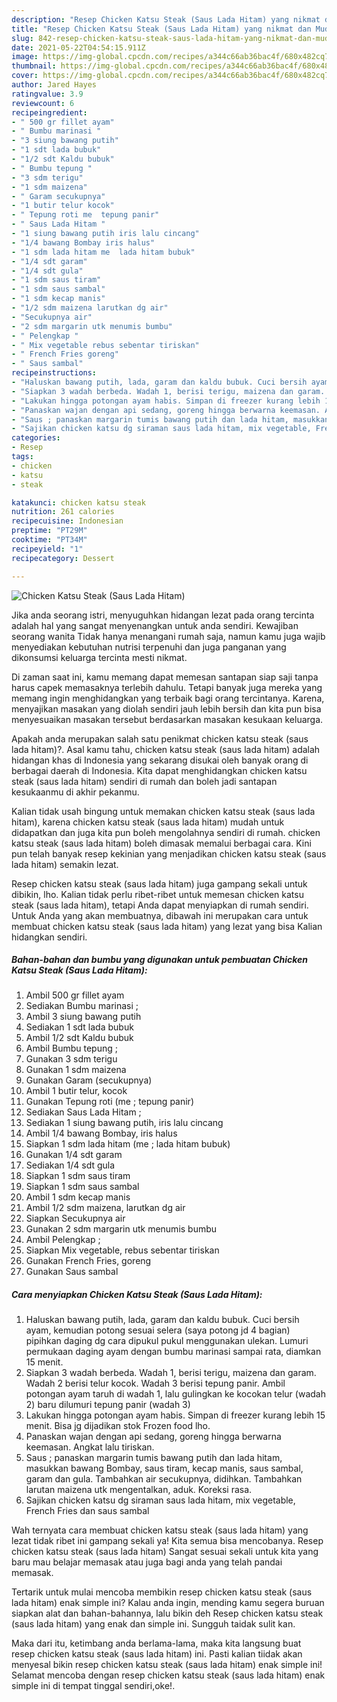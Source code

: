 ```yaml
---
description: "Resep Chicken Katsu Steak (Saus Lada Hitam) yang nikmat dan Mudah Dibuat"
title: "Resep Chicken Katsu Steak (Saus Lada Hitam) yang nikmat dan Mudah Dibuat"
slug: 842-resep-chicken-katsu-steak-saus-lada-hitam-yang-nikmat-dan-mudah-dibuat
date: 2021-05-22T04:54:15.911Z
image: https://img-global.cpcdn.com/recipes/a344c66ab36bac4f/680x482cq70/chicken-katsu-steak-saus-lada-hitam-foto-resep-utama.jpg
thumbnail: https://img-global.cpcdn.com/recipes/a344c66ab36bac4f/680x482cq70/chicken-katsu-steak-saus-lada-hitam-foto-resep-utama.jpg
cover: https://img-global.cpcdn.com/recipes/a344c66ab36bac4f/680x482cq70/chicken-katsu-steak-saus-lada-hitam-foto-resep-utama.jpg
author: Jared Hayes
ratingvalue: 3.9
reviewcount: 6
recipeingredient:
- " 500 gr fillet ayam"
- " Bumbu marinasi "
- "3 siung bawang putih"
- "1 sdt lada bubuk"
- "1/2 sdt Kaldu bubuk"
- " Bumbu tepung "
- "3 sdm terigu"
- "1 sdm maizena"
- " Garam secukupnya"
- "1 butir telur kocok"
- " Tepung roti me  tepung panir"
- " Saus Lada Hitam "
- "1 siung bawang putih iris lalu cincang"
- "1/4 bawang Bombay iris halus"
- "1 sdm lada hitam me  lada hitam bubuk"
- "1/4 sdt garam"
- "1/4 sdt gula"
- "1 sdm saus tiram"
- "1 sdm saus sambal"
- "1 sdm kecap manis"
- "1/2 sdm maizena larutkan dg air"
- "Secukupnya air"
- "2 sdm margarin utk menumis bumbu"
- " Pelengkap "
- " Mix vegetable rebus sebentar tiriskan"
- " French Fries goreng"
- " Saus sambal"
recipeinstructions:
- "Haluskan bawang putih, lada, garam dan kaldu bubuk. Cuci bersih ayam, kemudian potong sesuai selera (saya potong jd 4 bagian) pipihkan daging dg cara dipukul pukul menggunakan ulekan. Lumuri permukaan daging ayam dengan bumbu marinasi sampai rata, diamkan 15 menit."
- "Siapkan 3 wadah berbeda. Wadah 1, berisi terigu, maizena dan garam. Wadah 2 berisi telur kocok. Wadah 3 berisi tepung panir. Ambil potongan ayam taruh di wadah 1, lalu gulingkan ke kocokan telur (wadah 2) baru dilumuri tepung panir (wadah 3)"
- "Lakukan hingga potongan ayam habis. Simpan di freezer kurang lebih 15 menit. Bisa jg dijadikan stok Frozen food lho."
- "Panaskan wajan dengan api sedang, goreng hingga berwarna keemasan. Angkat lalu tiriskan."
- "Saus ; panaskan margarin tumis bawang putih dan lada hitam, masukkan bawang Bombay, saus tiram, kecap manis, saus sambal, garam dan gula. Tambahkan air secukupnya, didihkan. Tambahkan larutan maizena utk mengentalkan, aduk. Koreksi rasa."
- "Sajikan chicken katsu dg siraman saus lada hitam, mix vegetable, French Fries dan saus sambal"
categories:
- Resep
tags:
- chicken
- katsu
- steak

katakunci: chicken katsu steak 
nutrition: 261 calories
recipecuisine: Indonesian
preptime: "PT29M"
cooktime: "PT34M"
recipeyield: "1"
recipecategory: Dessert

---
```



![Chicken Katsu Steak (Saus Lada Hitam)](https://img-global.cpcdn.com/recipes/a344c66ab36bac4f/680x482cq70/chicken-katsu-steak-saus-lada-hitam-foto-resep-utama.jpg)

Jika anda seorang istri, menyuguhkan hidangan lezat pada orang tercinta adalah hal yang sangat menyenangkan untuk anda sendiri. Kewajiban seorang  wanita Tidak hanya menangani rumah saja, namun kamu juga wajib menyediakan kebutuhan nutrisi terpenuhi dan juga panganan yang dikonsumsi keluarga tercinta mesti nikmat.

Di zaman  saat ini, kamu memang dapat memesan santapan siap saji tanpa harus capek memasaknya terlebih dahulu. Tetapi banyak juga mereka yang memang ingin menghidangkan yang terbaik bagi orang tercintanya. Karena, menyajikan masakan yang diolah sendiri jauh lebih bersih dan kita pun bisa menyesuaikan masakan tersebut berdasarkan masakan kesukaan keluarga. 



Apakah anda merupakan salah satu penikmat chicken katsu steak (saus lada hitam)?. Asal kamu tahu, chicken katsu steak (saus lada hitam) adalah hidangan khas di Indonesia yang sekarang disukai oleh banyak orang di berbagai daerah di Indonesia. Kita dapat menghidangkan chicken katsu steak (saus lada hitam) sendiri di rumah dan boleh jadi santapan kesukaanmu di akhir pekanmu.

Kalian tidak usah bingung untuk memakan chicken katsu steak (saus lada hitam), karena chicken katsu steak (saus lada hitam) mudah untuk didapatkan dan juga kita pun boleh mengolahnya sendiri di rumah. chicken katsu steak (saus lada hitam) boleh dimasak memalui berbagai cara. Kini pun telah banyak resep kekinian yang menjadikan chicken katsu steak (saus lada hitam) semakin lezat.

Resep chicken katsu steak (saus lada hitam) juga gampang sekali untuk dibikin, lho. Kalian tidak perlu ribet-ribet untuk memesan chicken katsu steak (saus lada hitam), tetapi Anda dapat menyiapkan di rumah sendiri. Untuk Anda yang akan membuatnya, dibawah ini merupakan cara untuk membuat chicken katsu steak (saus lada hitam) yang lezat yang bisa Kalian hidangkan sendiri.

<!--inarticleads1-->

##### Bahan-bahan dan bumbu yang digunakan untuk pembuatan Chicken Katsu Steak (Saus Lada Hitam):

1. Ambil  500 gr fillet ayam
1. Sediakan  Bumbu marinasi ;
1. Ambil 3 siung bawang putih
1. Sediakan 1 sdt lada bubuk
1. Ambil 1/2 sdt Kaldu bubuk
1. Ambil  Bumbu tepung ;
1. Gunakan 3 sdm terigu
1. Gunakan 1 sdm maizena
1. Gunakan  Garam (secukupnya)
1. Ambil 1 butir telur, kocok
1. Gunakan  Tepung roti (me ; tepung panir)
1. Sediakan  Saus Lada Hitam ;
1. Sediakan 1 siung bawang putih, iris lalu cincang
1. Ambil 1/4 bawang Bombay, iris halus
1. Siapkan 1 sdm lada hitam (me ; lada hitam bubuk)
1. Gunakan 1/4 sdt garam
1. Sediakan 1/4 sdt gula
1. Siapkan 1 sdm saus tiram
1. Siapkan 1 sdm saus sambal
1. Ambil 1 sdm kecap manis
1. Ambil 1/2 sdm maizena, larutkan dg air
1. Siapkan Secukupnya air
1. Gunakan 2 sdm margarin utk menumis bumbu
1. Ambil  Pelengkap ;
1. Siapkan  Mix vegetable, rebus sebentar tiriskan
1. Gunakan  French Fries, goreng
1. Gunakan  Saus sambal




<!--inarticleads2-->

##### Cara menyiapkan Chicken Katsu Steak (Saus Lada Hitam):

1. Haluskan bawang putih, lada, garam dan kaldu bubuk. Cuci bersih ayam, kemudian potong sesuai selera (saya potong jd 4 bagian) pipihkan daging dg cara dipukul pukul menggunakan ulekan. Lumuri permukaan daging ayam dengan bumbu marinasi sampai rata, diamkan 15 menit.
1. Siapkan 3 wadah berbeda. Wadah 1, berisi terigu, maizena dan garam. Wadah 2 berisi telur kocok. Wadah 3 berisi tepung panir. Ambil potongan ayam taruh di wadah 1, lalu gulingkan ke kocokan telur (wadah 2) baru dilumuri tepung panir (wadah 3)
1. Lakukan hingga potongan ayam habis. Simpan di freezer kurang lebih 15 menit. Bisa jg dijadikan stok Frozen food lho.
1. Panaskan wajan dengan api sedang, goreng hingga berwarna keemasan. Angkat lalu tiriskan.
1. Saus ; panaskan margarin tumis bawang putih dan lada hitam, masukkan bawang Bombay, saus tiram, kecap manis, saus sambal, garam dan gula. Tambahkan air secukupnya, didihkan. Tambahkan larutan maizena utk mengentalkan, aduk. Koreksi rasa.
1. Sajikan chicken katsu dg siraman saus lada hitam, mix vegetable, French Fries dan saus sambal




Wah ternyata cara membuat chicken katsu steak (saus lada hitam) yang lezat tidak ribet ini gampang sekali ya! Kita semua bisa mencobanya. Resep chicken katsu steak (saus lada hitam) Sangat sesuai sekali untuk kita yang baru mau belajar memasak atau juga bagi anda yang telah pandai memasak.

Tertarik untuk mulai mencoba membikin resep chicken katsu steak (saus lada hitam) enak simple ini? Kalau anda ingin, mending kamu segera buruan siapkan alat dan bahan-bahannya, lalu bikin deh Resep chicken katsu steak (saus lada hitam) yang enak dan simple ini. Sungguh taidak sulit kan. 

Maka dari itu, ketimbang anda berlama-lama, maka kita langsung buat resep chicken katsu steak (saus lada hitam) ini. Pasti kalian tiidak akan menyesal bikin resep chicken katsu steak (saus lada hitam) enak simple ini! Selamat mencoba dengan resep chicken katsu steak (saus lada hitam) enak simple ini di tempat tinggal sendiri,oke!.

